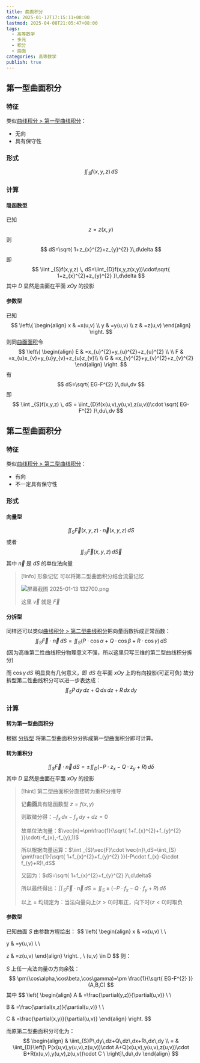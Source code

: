 ```yaml
---
title: 曲面积分
date: 2025-01-12T17:15:11+08:00
lastmod: 2025-04-08T21:05:47+08:00
tags:
  - 高等数学
  - 多元
  - 积分
  - 曲面
categories: 高等数学
publish: true
---
```


## 第一型曲面积分

### 特征

类似[曲线积分 > 第一型曲线积分](./%E6%9B%B2%E7%BA%BF%E7%A7%AF%E5%88%86.md#)：

- 无向
- 具有保守性

### 形式

$$
\iint_{S}f(x,y,z)\,dS
$$
### 计算

#### 隐函数型

已知
$$
z=z(x,y)
$$
则
$$
dS=\sqrt{ 1+z_{x}^{2}+z_{y}^{2} }\,d\delta
$$
即
$$
\iint _{S}f(x,y,z) \, dS=\iint_{D}f(x,y,z(x,y))\cdot\sqrt{ 1+z_{x}^{2}+z_{y}^{2} }\,d\delta 
$$
其中 $D$ 显然是曲面在平面 $xOy$ 的投影

#### 参数型

已知
$$
\left\{ \begin{align}
x & =x(u,v) \\
y & =y(u,v) \\
z & =z(u,v)
\end{align} \right.
$$
则同[曲面面积](./%E6%9B%B2%E9%9D%A2%E9%9D%A2%E7%A7%AF.md)令
$$
\left\{ \begin{align}
E & =x_{u}^{2}+y_{u}^{2}+z_{u}^{2} \\ \\
F & =x_{u}x_{v}+y_{u}y_{v}+z_{u}z_{v}\\ \\
G & =x_{v}^{2}+y_{v}^{2}+z_{v}^{2}
\end{align} \right.
$$
有
$$
dS=\sqrt{ EG-F^{2} }\,du\,dv
$$
即
$$
\iint _{S}f(x,y,z) \, dS = \iint_{D}f(x(u,v),y(u,v),z(u,v))\cdot \sqrt{ EG-F^{2} }\,du\,dv
$$

## 第二型曲面积分

### 特征

类似[曲线积分 > 第二型曲线积分](./%E6%9B%B2%E7%BA%BF%E7%A7%AF%E5%88%86.md#)：

- 有向
- 不一定具有保守性

### 形式
#### 向量型

$$
\iint_{S}\vec{F}(x,y,z)\cdot \vec{n}(x,y,z)\,dS
$$
或者
$$
\iint_{S}\vec{F}(x,y,z)\,d\vec{S}
$$
其中 $\vec{n}$ 是 $dS$ 的单位法向量

>[!info] 形象记忆
>可以将第二型曲面积分结合流量记忆
>
>![屏幕截图 2025-01-13 132700.png](https://s2.loli.net/2025/01/13/sodxwnBkpOMJ5FZ.png)
>
>这里 $\vec{v}$ 就是 $\vec{F}$

#### 分拆型

同样还可以类似[曲线积分 > 第二型曲线积分](./%E6%9B%B2%E7%BA%BF%E7%A7%AF%E5%88%86.md#)把向量函数拆成正常函数：
$$
\iint _{S}\vec{F}\cdot \vec{n}\,dS=\iint_{S}(P\cdot \cos\alpha+Q\cdot \cos\beta+R\cdot \cos\gamma)\,dS
$$
(因为高维第二性曲线积分物理意义不强，所以这里只写三维的第二型曲线积分拆分)

而 $\cos\gamma\,dS$ 明显具有几何意义，即 $dS$ 在平面 $xOy$ 上的有向投影(可正可负)
故分拆型第二性曲线积分可以进一步表达成：
$$
\iint_{S}P\,dy\,dz+Q\,dx\,dz+R\,dx\,dy
$$

### 计算

#### 转为第一型曲面积分

根据 [分拆型](%E6%9B%B2%E9%9D%A2%E7%A7%AF%E5%88%86.md#) 将第二型曲面积分分拆成第一型曲面积分即可计算。
#### 转为重积分

$$
\iint_{S}\vec{F}\cdot \vec{n}\,dS=\pm \iint_{D} (-P\cdot z_{x}-Q\cdot z_{y}+R)\,d\delta
$$
其中 $D$ 显然是曲面在平面 $xOy$ 的投影


>[!hint] 第二型曲面积分直接转为重积分推导
>
>记**曲面**具有隐函数型 $z=f(x,y)$ 
>
>则取微分得：$-f_{x}\,dx-f_{y}\,dy+dz=0$
>
>故单位法向量：$\vec{n}=\pm\frac{1}{\sqrt{ 1+f_{x}^{2}+f_{y}^{2} }}\cdot(-f_{x},-f_{y},1)$
>
>所以根据向量运算：$\iint _{S}\vec{F}\cdot \vec{n}\,dS=\iint_{S} \pm\frac{1}{\sqrt{ 1+f_{x}^{2}+f_{y}^{2} }}(-P\cdot f_{x}-Q\cdot f_{y}+R)\,dS$
>
>又因为：$dS=\sqrt{ 1+f_{x}^{2}+f_{y}^{2} }\,d\delta$
>
>所以最终得出：$\iint_{S}\vec{F}\cdot \vec{n}\,dS=\iint_{S} \pm(-P\cdot f_{x}-Q\cdot f_{y}+R)\,d\delta$
>
>以上 $\pm$ 均规定为：当法向量向上($z>0$)时取正，向下时($z<0$)时取负

#### 参数型

已知曲面 $S$ 由参数方程给出：
$$
\left\{ \begin{align}
x & =x(u,v) \\ \\

y & =y(u,v) \\ \\

z & =z(u,v)
\end{align} \right.
, \ (u,v) \in D
$$
则：

$S$ 上任一点法向量の方向余弦：
$$
\pm(\cos\alpha,\cos\beta,\cos\gamma)=\pm \frac{1}{\sqrt{ EG-F^{2} }}(A,B,C)
$$
其中
$$
\left\{ \begin{align}
A & =\frac{\partial(y,z)}{\partial(u,v)} \\ \\

B & =\frac{\partial(x,z)}{\partial(u,v)} \\ \\

C & =\frac{\partial(x,y)}{\partial(u,v)}
\end{align} \right.
$$

而原第二型曲面积分可化为：
$$
\begin{align}
 & \iint_{S}P\,dy\,dz+Q\,dz\,dx+R\,dx\,dy \\
= & \iint_{D}\left[\ P(x(u,v),y(u,v),z(u,v))\cdot A+Q(x(u,v),y(u,v),z(u,v))\cdot B+R(x(u,v),y(u,v),z(u,v))\cdot C \ \right]\,du\,dv
\end{align}
$$
